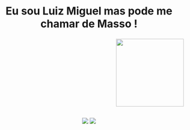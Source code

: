 <h1 align="center">Eu sou Luiz Miguel mas pode me chamar de Masso !</h1>

<h3>

</h3>
<div align="right">
<img height="180em" src="https://github-readme-stats.vercel.app/api/top-langs/?username=Masso13&layout=compact&langs_count=7&theme=midnight-purple"/>
</div>

##

<div align="center">
<a href="https://www.youtube.com/channel/UCRkp0oAlOlUYju2lG4fO4JA" target="_blank"><img src="https://img.shields.io/badge/YouTube-FF0000?style=for-the-badge&logo=youtube&logoColor=white" target="_blank"></a>
<a href="https://www.instagram.com/luizmiguelrosa_mg" target="_blank"><img src="https://img.shields.io/badge/Instagram-E4405F?style=for-the-badge&logo=instagram&logoColor=white" target="_blank"></a>
</div>
